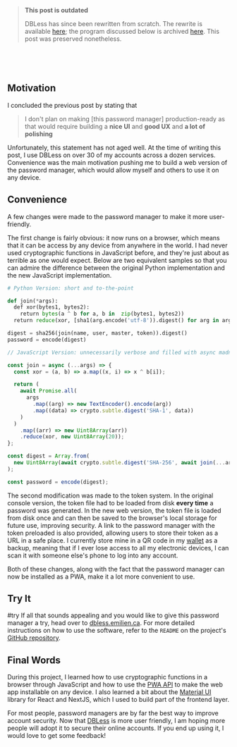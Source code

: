 > **This post is outdated**
>
> DBLess has since been rewritten from scratch. The rewrite is available [here](https://github.com/Bricktech2000/DBLess); the program discussed below is archived [here](https://github.com/Bricktech2000/DBLess-Legacy). This post was preserved nonetheless.

&nbsp;

&nbsp;

## Motivation

I concluded the previous post by stating that

> I don't plan on making [this password manager] production-ready as that would require building a **nice UI** and **good UX** and **a lot of polishing**

Unfortunately, this statement has not aged well. At the time of writing this post, I use DBLess on over 30 of my accounts across a dozen services. Convenience was the main motivation pushing me to build a web version of the password manager, which would allow myself and others to use it on any device.

## Convenience

A few changes were made to the password manager to make it more user-friendly.

The first change is fairly obvious: it now runs on a browser, which means that it can be access by any device from anywhere in the world. I had never used cryptographic functions in JavaScript before, and they're just about as terrible as one would expect. Below are two equivalent samples so that you can admire the difference between the original Python implementation and the new JavaScript implementation.

```python
# Python Version: short and to-the-point

def join(*args):
  def xor(bytes1, bytes2):
    return bytes(a ^ b for a, b in  zip(bytes1, bytes2))
  return reduce(xor, [sha1(arg.encode('utf-8')).digest() for arg in args])

digest = sha256(join(name, user, master, token)).digest()
password = encode(digest)
```

```javascript
// JavaScript Version: unnecessarily verbose and filled with async madness

const join = async (...args) => {
  const xor = (a, b) => a.map((x, i) => x ^ b[i]);

  return (
    await Promise.all(
      args
        .map((arg) => new TextEncoder().encode(arg))
        .map((data) => crypto.subtle.digest('SHA-1', data))
    )
  )
    .map((arr) => new Uint8Array(arr))
    .reduce(xor, new Uint8Array(20));
};

const digest = Array.from(
  new Uint8Array(await crypto.subtle.digest('SHA-256', await join(...args)))
);

const password = encode(digest);
```

The second modification was made to the token system. In the original console version, the token file had to be loaded from disk **every time** a password was generated. In the new web version, the token file is loaded from disk once and can then be saved to the browser's local storage for future use, improving security. A link to the password manager with the token preloaded is also provided, allowing users to store their token as a URL in a safe place. I currently store mine in a QR code in my [wallet](../../3D-Printed-Wallet/) as a backup, meaning that if I ever lose access to all my electronic devices, I can scan it with someone else's phone to log into any account.

Both of these changes, along with the fact that the password manager can now be installed as a PWA, make it a lot more convenient to use.

## Try It

#try
If all that sounds appealing and you would like to give this password manager a try, head over to [dbless.emilien.ca](https://dbless.emilien.ca/). For more detailed instructions on how to use the software, refer to the `README` on the project's [GitHub repository](https://github.com/Bricktech2000/DBLess-Legacy).

## Final Words

During this project, I learned how to use cryptographic functions in a browser through JavaScript and how to use the [PWA API](https://developer.mozilla.org/en-US/docs/Web/Progressive_web_apps) to make the web app installable on any device. I also learned a bit about the [Material UI](https://mui.com/) library for React and NextJS, which I used to build part of the frontend layer.

For most people, password managers are by far the best way to improve account security. Now that [DBLess](https://dbless.emilien.ca/) is more user friendly, I am hoping more people will adopt it to secure their online accounts. If you end up using it, I would love to get some feedback!
